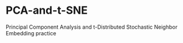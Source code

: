 # PCA-and-t-SNE
Principal Component Analysis and t-Distributed Stochastic Neighbor Embedding practice
